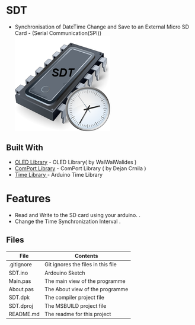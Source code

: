 # SDT
- Synchronisation of DateTime Change and Save to an External Micro SD Card - (Serial Communication(SPI))                     
![](SDT_.png) 


## Built With

* [OLED Library](https://github.com/walwalwalides/Delphi-Component/tree/master/OLED%20Library) - OLED Library( by WalWalWalides )
* [ComPort Library](https://sourceforge.net/projects/comport/files/comport/) - ComPort Library ( by Dejan Crnila )
* [Time Library ](https://github.com/PaulStoffregen/Time) - Arduino Time Library 

# Features  

- Read and Write to the SD card using your arduino. .
- Change the Time Synchronization Interval .







## Files

| File | Contents | 
| --- | --- |
| .gitignore | Git ignores the files in this file |
| SDT.ino  |Ardouino Sketch|
| Main.pas | The main view of the programme |
| About.pas | The About view of the programme |
| SDT.dpk | The compiler project file |
| SDT.dproj | The MSBUILD project file |
| README.md | The readme for this project |
